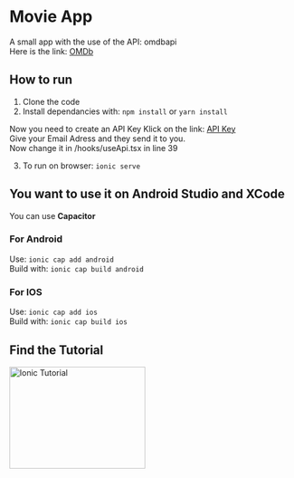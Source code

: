 # Movie App

A small app with the use of the API: omdbapi <br/>
Here is the link: [OMDb](http://www.omdbapi.com/)

## How to run

1. Clone the code
2. Install dependancies with: `npm install` or  `yarn install`


Now you need to create an API Key
Klick on the link: [API Key](http://www.omdbapi.com/apikey.aspx) <br/>
  Give your Email Adress and they send it to you. <br/>
  Now change it in /hooks/useApi.tsx in line 39


3. To run on browser:  `ionic serve`


## You want to use it on Android Studio and XCode

You can use **Capacitor**

### For Android
Use:  `ionic cap add android` <br/>
Build with:  `ionic cap build android`

### For IOS
Use:  `ionic cap add ios` <br/>
Build with:  `ionic cap build ios`



## Find the Tutorial


<a href="https://youtu.be/xn-qpnT2n3Q" target="_blank"><img src="http://img.youtube.com/vi/xn-qpnT2n3Q/0.jpg" 
alt="Ionic Tutorial" width="240" height="180" /></a>
